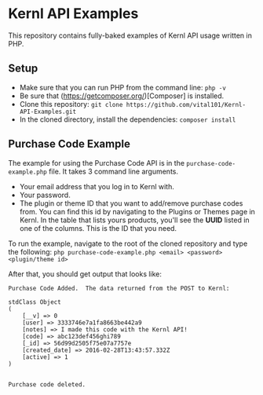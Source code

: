 # Kernl API Examples

This repository contains fully-baked examples of Kernl API usage written in PHP.

## Setup

- Make sure that you can run PHP from the command line: `php -v`
- Be sure that (https://getcomposer.org/)[Composer] is installed.
- Clone this repository: `git clone https://github.com/vital101/Kernl-API-Examples.git`
- In the cloned directory, install the dependencies: `composer install`

## Purchase Code Example

The example for using the Purchase Code API is in the `purchase-code-example.php` file.  It takes 3 command line arguments.

- Your email address that you log in to Kernl with.
- Your password.
- The plugin or theme ID that you want to add/remove purchase codes from.  You can find this id by navigating to the Plugins or Themes page in Kernl.  In the table that lists yours products, you'll see the **UUID** listed in one of the columns.  This is the ID that you need.

To run the example, navigate to the root of the cloned repository and type the following:
`php purchase-code-example.php <email> <password> <plugin/theme id>`

After that, you should get output that looks like:

    Purchase Code Added.  The data returned from the POST to Kernl:

    stdClass Object
    (
        [__v] => 0
        [user] => 3333746e7a1fa8663be442a9
        [notes] => I made this code with the Kernl API!
        [code] => abc123def456ghi789
        [_id] => 56d99d2505f75e07a7757e
        [created_date] => 2016-02-28T13:43:57.332Z
        [active] => 1
    )


    Purchase code deleted.

